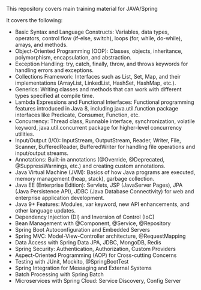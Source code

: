 This repository covers main training material for JAVA/Spring

It covers the following:

- Basic Syntax and Language Constructs: Variables, data types, operators, control flow (if-else, switch), loops (for, while, do-while), arrays, and methods.
- Object-Oriented Programming (OOP): Classes, objects, inheritance, polymorphism, encapsulation, and abstraction.
- Exception Handling: try, catch, finally, throw, and throws keywords for handling errors and exceptions.
- Collections Framework: Interfaces such as List, Set, Map, and their implementations (ArrayList, LinkedList, HashSet, HashMap, etc.).
- Generics: Writing classes and methods that can work with different types specified at compile time.
- Lambda Expressions and Functional Interfaces: Functional programming features introduced in Java 8, including java.util.function package interfaces like Predicate, Consumer, Function, etc.
- Concurrency: Thread class, Runnable interface, synchronization, volatile keyword, java.util.concurrent package for higher-level concurrency utilities.
- Input/Output (I/O): InputStream, OutputStream, Reader, Writer, File, Scanner, BufferedReader, BufferedWriter for handling file operations and input/output streams.
- Annotations: Built-in annotations (@Override, @Deprecated, @SuppressWarnings, etc.) and creating custom annotations.
- Java Virtual Machine (JVM): Basics of how Java programs are executed, memory management (heap, stack), garbage collection.
- Java EE (Enterprise Edition): Servlets, JSP (JavaServer Pages), JPA (Java Persistence API), JDBC (Java Database Connectivity) for web and enterprise application development.
- Java 9+ Features: Modules, var keyword, new API enhancements, and other language updates.
- Dependency Injection (DI) and Inversion of Control (IoC)
- Bean Management with @Component, @Service, @Repository
- Spring Boot Autoconfiguration and Embedded Servers
- Spring MVC: Model-View-Controller architecture, @RequestMapping
- Data Access with Spring Data JPA, JDBC, MongoDB, Redis
- Spring Security: Authentication, Authorization, Custom Providers
- Aspect-Oriented Programming (AOP) for Cross-cutting Concerns
- Testing with JUnit, Mockito, @SpringBootTest
- Spring Integration for Messaging and External Systems
- Batch Processing with Spring Batch
- Microservices with Spring Cloud: Service Discovery, Config Server



